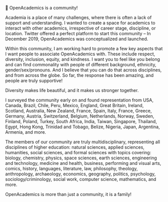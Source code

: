 👋 OpenAcademics is a community!

Academia is a place of many challenges, where there is often a lack of support and understanding. I wanted to create a space for academics to interact with other academics, irrespective of career stage, discipline, or location. Twitter offered a perfect platform to start this community – In December 2019, OpenAcademics was conceptualized and launched.

Within this community, I am working hard to promote a few key aspects that I want people to associate OpenAcademics with. These include respect, diversity, inclusion, equity, and kindness. I want you to feel like you belong and can find commonality with people of different background, ethnicity, gender/sex/pronouns. And I believe that you can do that across disciplines, and from across the globe. So far, the response has been amazing, and people are truly supportive! 

Diversity makes life beautiful, and it makes us stronger together.

I surveyed the community early on and found representation from USA, Canada, Brazil, Chile, Peru, Mexico, England, Great Britain, Ireland, Scotland, Australia, New Zealand, France, Spain, Italy, France, Greece, Germany, Austria, Switzerland, Belgium, Netherlands, Norway, Sweden, Finland, Poland, Turkey, South Africa, India, Taiwan, Singapore, Thailand, Egypt, Hong Kong, Trinidad and Tobago, Belize, Nigeria, Japan, Argentina, Armenia, and more.

The members of our community are truly multidisciplinary, representing all disciplines of higher education: natural sciences, applied sciences, humanities, social sciences, and formal sciences with topics covering: biology, chemistry, physics, space sciences, earth sciences, engineering and technology, medicine and health, business, performing and visual arts, comics, history, languages, literature, law, philosophy, theology, anthropology, archaeology, economics, geography, politics, psychology, sociology/criminology, social work, computer science, mathematics, and more.

OpenAcademics is more than just a community, it is a family!
